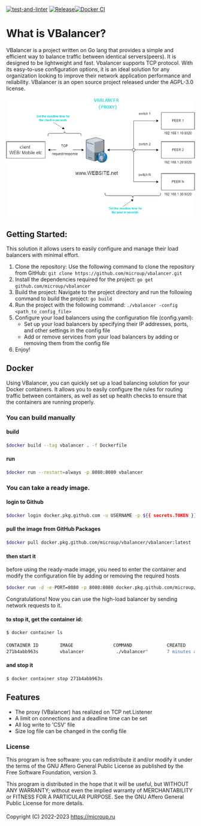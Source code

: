 [![test-and-linter](https://github.com/microup/vbalancer/actions/workflows/main.yml/badge.svg)](https://github.com/microup/vbalancer/actions/workflows/main.yml)
[![Release](https://github.com/microup/vbalancer/actions/workflows/release.yml/badge.svg)](https://github.com/microup/vbalancer/actions/workflows/release.yml)[![Docker CI](https://github.com/microup/vbalancer/actions/workflows/docker-ci.yml/badge.svg)](https://github.com/microup/vbalancer/actions/workflows/docker-ci.yml)

# What is VBalancer?

VBalancer is a project written on Go lang that provides a simple and efficient way to balance traffic between identical servers(peers). It is designed to be lightweight and fast. Vbalancer supports TCP protocol. With its easy-to-use configuration options, it is an ideal solution for any organization looking to improve their network application performance and reliability. VBalancer is an open source project released under the AGPL-3.0 license.

![Image description](https://raw.githubusercontent.com/microup/vbalancer/33860ed4ee5dcfce78f9cb760208346eac426739/assets/vbalancer.png)

## Getting Started:

This solution it allows users to easily configure and manage their load balancers with minimal effort.

1. Clone the repository: Use the following command to clone the repository from GitHub: ```git clone https://github.com/microup/vbalancer.git```
2. Install the dependencies required for the project: ```go get github.com/microup/vbalancer```
3. Build the project: Navigate to the project directory and run the following command to build the project: ```go build```
4. Run the project with the following command: ```./vbalancer -config <path_to_config_file>```
5. Configure your load balancers using the configuration file (config.yaml):
    - Set up your load balancers by specifying their IP addresses, ports, and other settings in the config file
    - Add or remove services from your load balancers by adding or removing them from the config file
7. Enjoy!

## Docker

Using VBalancer, you can quickly set up a load balancing solution for your Docker containers. It allows you to easily configure the rules for routing traffic between containers, as well as set up health checks to ensure that the containers are running properly. 

### You can build manually

#### build

```bash
$docker build --tag vbalancer . -f Dockerfile
```

#### run

```bash
$docker run --restart=always -p 8080:8080 vbalancer
```
### You can take a ready image.

#### login to Github 

```bash
$docker login docker.pkg.github.com -u USERNAME -p ${{ secrets.TOKEN }}
```

#### pull the image from GitHub Packages

```bash
$docker pull docker.pkg.github.com/microup/vbalancer/vbalancer:latest
```
#### then start it

before using the ready-made image, you need to enter the container and modify the configuration file by adding or removing the required hosts

```bash
$docker run -d -e PORT=8080 -p 8080:8080 docker.pkg.github.com/microup/vbalancer/vbalancer:latest
```
Congratulations! Now you can use the high-load balancer by sending network requests to it.

#### to stop it, get the container id:

```bash
$ docker container ls

CONTAINER ID        IMAGE               COMMAND             CREATED             STATUS              PORTS                    NAMES
271b4abb963s        vbalancer            ./vbalancer"       7 minutes ago       Up 7 minutes        0.0.0.0:8080->8080/tcp   beeraf_skills
```
#### and stop it

```bash
$ docker container stop 271b4abb963s
```

## Features

- The proxy (VBalancer) has realized on TCP net.Listener
- A limit on connections and a deadline time can be set
- All log write to 'CSV' file
- Size log file can be changed in the config file

### License

This program is free software: you can redistribute it and/or modify it under
the terms of the GNU Affero General Public License as published by the Free
Software Foundation, version 3.

This program is distributed in the hope that it will be useful, but WITHOUT ANY WARRANTY;
without even the implied warranty of MERCHANTABILITY or FITNESS FOR A PARTICULAR PURPOSE.
See the GNU Affero General Public License for more details.

####

Copyright (C) 2022-2023 https://microup.ru
